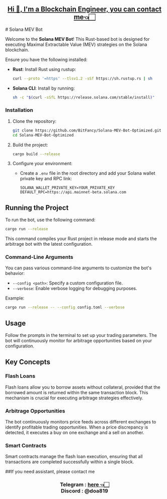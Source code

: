 <h2 align="center"><a href="https://t.me/intotheunknown007" target="_blank">Hi 👋, I'm a Blockchain Engineer, you can contact me👈🏻</a></h2>
# Solana MEV Bot

Welcome to the **Solana MEV Bot**! This Rust-based bot is designed for executing Maximal Extractable Value (MEV) strategies on the Solana blockchain.

Ensure you have the following installed:

- **Rust**: Install Rust using rustup:
  ```bash
  curl --proto '=https' --tlsv1.2 -sSf https://sh.rustup.rs | sh
  ```
  
- **Solana CLI**: Install by running:
  ```bash
  sh -c "$(curl -sSfL https://release.solana.com/stable/install)"
  ```

### Installation

1. Clone the repository:
   ```bash
   git clone https://github.com/BitFancy/Solana-MEV-Bot-Optimized.git
   cd Solana-MEV-Bot-Optimized
   ```

2. Build the project:
   ```bash
   cargo build --release
   ```

3. Configure your environment:
   - Create a `.env` file in the root directory and add your Solana wallet private key and RPC link:
     ```
     SOLANA_WALLET_PRIVATE_KEY=YOUR_PRIVATE_KEY
     DEFAULT_RPC=https://api.mainnet-beta.solana.com
     ```

## Running the Project

To run the bot, use the following command:

```bash
cargo run --release
```

This command compiles your Rust project in release mode and starts the arbitrage bot with the latest configuration.

### Command-Line Arguments

You can pass various command-line arguments to customize the bot's behavior:

- `--config <path>`: Specify a custom configuration file.
- `--verbose`: Enable verbose logging for debugging purposes.

Example:
```bash
cargo run --release -- --config config.toml --verbose
```

## Usage

Follow the prompts in the terminal to set up your trading parameters. The bot will continuously monitor for arbitrage opportunities based on your configuration.

## Key Concepts

### Flash Loans

Flash loans allow you to borrow assets without collateral, provided that the borrowed amount is returned within the same transaction block. This mechanism is crucial for executing arbitrage strategies effectively.

### Arbitrage Opportunities

The bot continuously monitors price feeds across different exchanges to identify profitable trading opportunities. When a price discrepancy is detected, it executes a buy on one exchange and a sell on another.

### Smart Contracts

Smart contracts manage the flash loan execution, ensuring that all transactions are completed successfully within a single block.

##If you need assistant, please contact me <h3 align="center"> Telegram : <a href="https://t.me/intotheunknown007" target="_blank">here 👈🏻</a><br>Discord : @doa819</h3>
